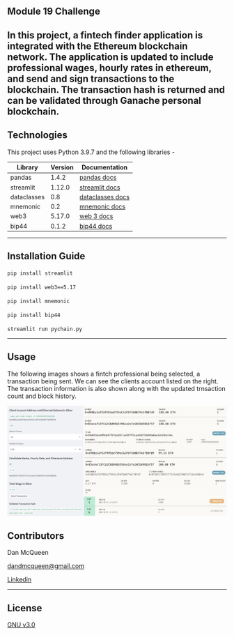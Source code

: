 ## Module 19 Challenge

In this project, a fintech finder application is integrated with the Ethereum blockchain network. The application is updated to include professional wages, hourly rates in ethereum, and send and sign transactions to the blockchain.  The transaction hash is returned and can be validated through Ganache personal blockchain.
---



## Technologies


This project uses Python 3.9.7 and the following libraries - 


| Library | Version | Documentation
|----|----|---|
| pandas |1.4.2| [pandas docs](https://pandas.pydata.org/docs)
| streamlit |1.12.0| [streamlit docs](https://docs.streamlit.io/)
| dataclasses | 0.8 | [dataclasses docs](https://docs.python.org/3/library/dataclasses.html)
| mnemonic | 0.2 | [mnemonic docs](https://pypi.org/project/mnemonic/)
| web3 | 5.17.0 | [web 3 docs](https://web3py.readthedocs.io/en/stable/)
| bip44 | 0.1.2 | [bip44 docs](https://pypi.org/project/bip44/)


---



## Installation Guide



```
pip install streamlit

pip install web3==5.17

pip install mnemonic

pip install bip44

streamlit run pychain.py
```


---

## Usage

The following images shows a fintch professional being selected, a transaction being sent. We can see the clients account listed on the right.  The transaction information is also shown along with the updated trnsaction count and block history.

<p align="center"><img src="Images/overview.jpg"></p>



## Contributors

Dan McQueen

dandmcqueen@gmail.com

[Linkedin](https://www.linkedin.com/in/dan-mcqueen-4a5980238/)

---



## License

[GNU v3.0](LICENSE)
